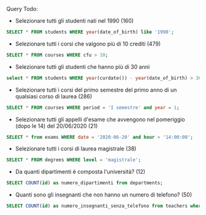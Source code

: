 Query Todo:

- Selezionare tutti gli studenti nati nel 1990 (160)
```sql
SELECT * FROM students WHERE year(date_of_birth) like '1990';
```
- Selezionare tutti i corsi che valgono più di 10 crediti (479)
```sql
SELECT * FROM courses WHERE cfu > 10;
```
- Selezionare tutti gli studenti che hanno più di 30 anni
```sql
select * FROM students WHERE year(curdate()) - year(date_of_birth) > 30;
```
- Selezionare tutti i corsi del primo semestre del primo anno di un qualsiasi corso di laurea (286)
```sql
SELECT * FROM courses WHERE period = 'I semestre' and year = 1;
```
- Selezionare tutti gli appelli d'esame che avvengono nel pomeriggio (dopo le 14) del 20/06/2020 (21)
```sql
SELECT * from exams WHERE date = '2020-06-20' and hour > '14:00:00';
```
- Selezionare tutti i corsi di laurea magistrale (38)
```sql
SELECT * FROM degrees WHERE level = 'magistrale';
```
- Da quanti dipartimenti è composta l'università? (12)
```sql
SELECT COUNT(id) as numero_dipartimenti from departments;
```
- Quanti sono gli insegnanti che non hanno un numero di telefono? (50)
```sql
SELECT COUNT(id) as numero_insegnanti_senza_telefono from teachers where phone is not NULL;
```
